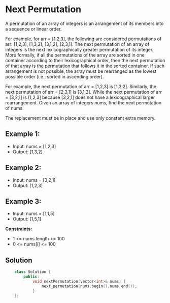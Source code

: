 # Next Permutation

A permutation of an array of integers is an arrangement of its members into a sequence or linear order.

For example, for arr = [1,2,3], the following are considered permutations of arr: [1,2,3], [1,3,2], [3,1,2], [2,3,1].
The next permutation of an array of integers is the next lexicographically greater permutation of its integer. More formally, if all the permutations of the array are sorted in one container according to their lexicographical order, then the next permutation of that array is the permutation that follows it in the sorted container. If such arrangement is not possible, the array must be rearranged as the lowest possible order (i.e., sorted in ascending order).

For example, the next permutation of arr = [1,2,3] is [1,3,2].
Similarly, the next permutation of arr = [2,3,1] is [3,1,2].
While the next permutation of arr = [3,2,1] is [1,2,3] because [3,2,1] does not have a lexicographical larger rearrangement.
Given an array of integers nums, find the next permutation of nums.

The replacement must be in place and use only constant extra memory.

## Example 1:

- Input: nums = [1,2,3]
- Output: [1,3,2]

## Example 2:

- Input: nums = [3,2,1]
- Output: [1,2,3]

## Example 3:

- Input: nums = [1,1,5]
- Output: [1,5,1]

**Constraints:**

- 1 <= nums.length <= 100
- 0 <= nums[i] <= 100


## Solution

```C++
    class Solution {
        public:
            void nextPermutation(vector<int>& nums) {
                next_permutation(nums.begin(),nums.end());
            }
    };
```
